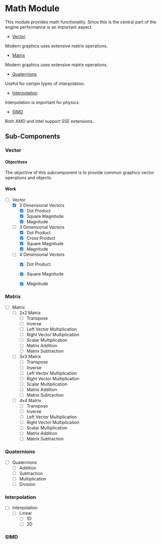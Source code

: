 
# Math Module

This module provides math functionality.  Since this is the central part of the engine performance is an important aspect.

* [Vector](#Vector)

Modern graphics uses extensive matrix operations.

* [Matrix](#Matrix)

Modern graphics uses extensive matrix operations.

* [Quaternions](#Quaternions)

Useful for certain types of interpolation.

* [Interpolation](#Interpolation)

Interpolation is important for physics.

* [SIMD](#SIMD)

Both AMD and Intel support SSE extensions.

## Sub-Components

### <a id="Vector">Vector</a>

#### Objectives

The objective of this subcomponent is to provide common graphics vector operations and objects.

#### Work

- [ ] Vector
    - [x] 2 Dimensional Vectors
        - [x] Dot Product
        - [x] Square Magnitude
        - [x] Magnitude
    - [ ] 3 Dimensional Vectors
        - [x] Dot Product
        - [x] Cross Product
        - [x] Square Magnitude
        - [x] Magnitude
    - [ ] 4 Dimensional Vectors
        - [x] Dot Product
        - [x] Square Magnitude
        - [x] Magnitude


### <a id="Matrix">Matrix</a>


- [ ] Matrix
    - [ ] 2x2 Matrix
        - [ ] Transpose
        - [ ] Inverse
        - [ ] Left Vector Multiplication
        - [ ] Right Vector Multiplication
        - [ ] Scalar Multiplication
        - [ ] Matrix Addition
        - [ ] Matrix Subtraction
    - [ ] 3x3 Matrix
        - [ ] Transpose
        - [ ] Inverse
        - [ ] Left Vector Multiplication
        - [ ] Right Vector Multiplication
        - [ ] Scalar Multiplication
        - [ ] Matrix Addition
        - [ ] Matrix Subtraction
    - [ ] 4x4 Matrix
        - [ ] Transpose
        - [ ] Inverse
        - [ ] Left Vector Multiplication
        - [ ] Right Vector Multiplication
        - [ ] Scalar Multiplication
        - [ ] Matrix Addition
        - [ ] Matrix Subtraction

### <a id="Quaternions">Quaternions</a>

- [ ] Quaternions
    - [ ] Addition
    - [ ] Subtraction
    - [ ] Multiplication
    - [ ] Division

### <a id="Interpolation">Interpolation</a>

- [ ] Interpolation
    - [ ] Linear
        - [ ] 1D
        - [ ] 2D

### <a id="SIMD">SIMD</a>
